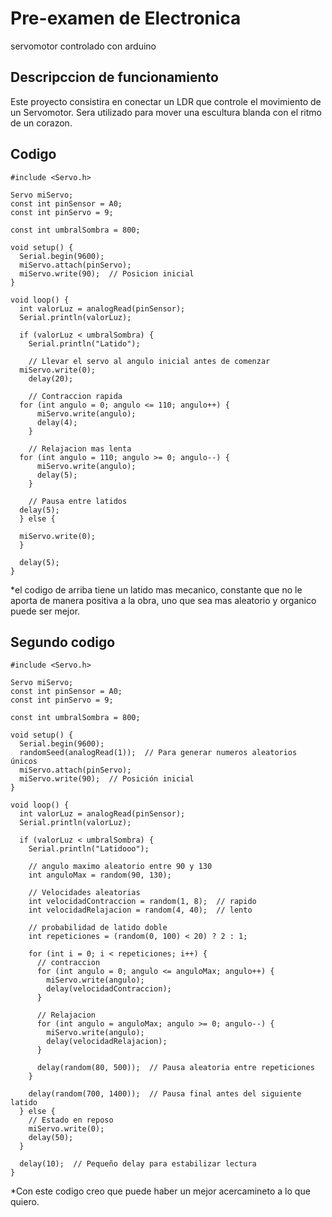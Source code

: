 # Pre-examen de Electronica
servomotor controlado con arduino

## Descripccion de funcionamiento

Este proyecto consistira en conectar un LDR que controle el movimiento de un Servomotor. Sera utilizado para mover una escultura blanda con el ritmo de un corazon.

## Codigo
~~~
#include <Servo.h>

Servo miServo;
const int pinSensor = A0;
const int pinServo = 9;

const int umbralSombra = 800;

void setup() {
  Serial.begin(9600);
  miServo.attach(pinServo);
  miServo.write(90);  // Posicion inicial
}

void loop() {
  int valorLuz = analogRead(pinSensor);
  Serial.println(valorLuz);

  if (valorLuz < umbralSombra) {
    Serial.println("Latido");

    // Llevar el servo al angulo inicial antes de comenzar
  miServo.write(0);
    delay(20);

    // Contraccion rapida
  for (int angulo = 0; angulo <= 110; angulo++) {
      miServo.write(angulo);
      delay(4);
    }

    // Relajacion mas lenta
  for (int angulo = 110; angulo >= 0; angulo--) {
      miServo.write(angulo);
      delay(5);
    }

    // Pausa entre latidos
  delay(5);
  } else {
    
  miServo.write(0); 
  }

  delay(5);
}
~~~

*el codigo de arriba tiene un latido mas mecanico, constante que no le aporta de manera positiva a la obra, uno que sea mas aleatorio y organico puede ser mejor.

## Segundo codigo
~~~
#include <Servo.h>

Servo miServo;
const int pinSensor = A0;
const int pinServo = 9;

const int umbralSombra = 800;

void setup() {
  Serial.begin(9600);
  randomSeed(analogRead(1));  // Para generar numeros aleatorios únicos
  miServo.attach(pinServo);
  miServo.write(90);  // Posición inicial
}

void loop() {
  int valorLuz = analogRead(pinSensor);
  Serial.println(valorLuz);

  if (valorLuz < umbralSombra) {
    Serial.println("Latidooo");

    // angulo maximo aleatorio entre 90 y 130
    int anguloMax = random(90, 130);

    // Velocidades aleatorias
    int velocidadContraccion = random(1, 8);  // rapido
    int velocidadRelajacion = random(4, 40);  // lento

    // probabilidad de latido doble
    int repeticiones = (random(0, 100) < 20) ? 2 : 1;

    for (int i = 0; i < repeticiones; i++) {
      // contraccion
      for (int angulo = 0; angulo <= anguloMax; angulo++) {
        miServo.write(angulo);
        delay(velocidadContraccion);
      }

      // Relajacion
      for (int angulo = anguloMax; angulo >= 0; angulo--) {
        miServo.write(angulo);
        delay(velocidadRelajacion);
      }

      delay(random(80, 500));  // Pausa aleatoria entre repeticiones
    }

    delay(random(700, 1400));  // Pausa final antes del siguiente latido
  } else {
    // Estado en reposo
    miServo.write(0);
    delay(50);
  }

  delay(10);  // Pequeño delay para estabilizar lectura
}

~~~
*Con este codigo creo que puede haber un mejor acercamineto a lo que quiero.
